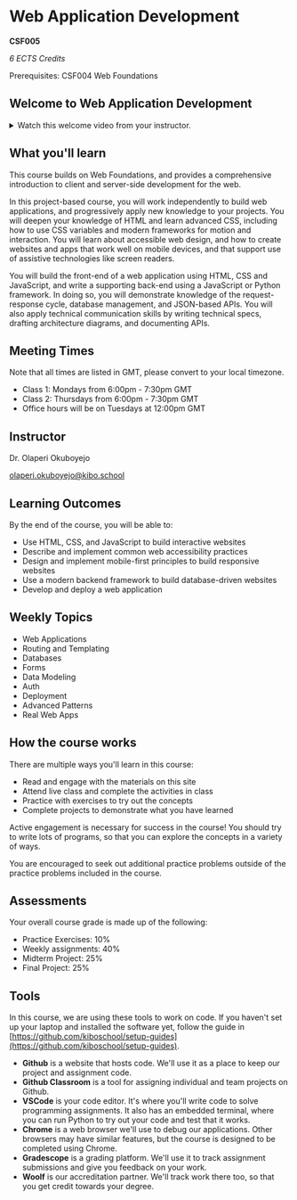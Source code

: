 # Web Application Development

**CSF005**

_6 ECTS Credits_

Prerequisites: CSF004 Web Foundations

## Welcome to Web Application Development

<details><summary>Watch this welcome video from your instructor.</summary>

<div style="position: relative; padding-bottom: 62.5%; height: 0;"><iframe src="https://youtu.be/5RE1Y-1GfPM" frameborder="0" webkitallowfullscreen mozallowfullscreen allowfullscreen style="position: absolute; top: 0; left: 0; width: 100%; height: 100%;"></iframe></div>

</details>

## What you'll learn

This course builds on Web Foundations, and provides a comprehensive introduction to client and server-side development for the web. 

In this project-based course, you will work independently to build web applications, and progressively apply new knowledge to your projects. You will deepen your knowledge of HTML and learn advanced CSS, including how to use CSS variables and modern frameworks for motion and interaction. You will learn about accessible web design, and how to create websites and apps that work well on mobile devices, and that support use of assistive technologies like screen readers.

You will build the front-end of a web application using HTML, CSS and JavaScript, and write a supporting back-end using a JavaScript or Python framework. In doing so, you will demonstrate knowledge of the request-response cycle, database management, and JSON-based APIs. You will also apply technical communication skills by writing technical specs, drafting architecture diagrams, and documenting APIs.

## Meeting Times

Note that all times are listed in GMT, please convert to your local timezone.

- Class 1: Mondays from 6:00pm - 7:30pm GMT
- Class 2: Thursdays from 6:00pm - 7:30pm GMT
- Office hours will be on Tuesdays at 12:00pm GMT

## Instructor

Dr. Olaperi Okuboyejo

<olaperi.okuboyejo@kibo.school>

## Learning Outcomes

By the end of the course, you will be able to:

- Use HTML, CSS, and JavaScript to build interactive websites
- Describe and implement common web accessibility practices 
- Design and implement mobile-first principles to build responsive websites
- Use a modern backend framework to build database-driven websites
- Develop and deploy a web application

## Weekly Topics

- Web Applications
- Routing and Templating
- Databases
- Forms
- Data Modeling
- Auth
- Deployment
- Advanced Patterns
- Real Web Apps

## How the course works

There are multiple ways you'll learn in this course:

- Read and engage with the materials on this site
- Attend live class and complete the activities in class
- Practice with exercises to try out the concepts
- Complete projects to demonstrate what you have learned

Active engagement is necessary for success in the course! You should try to write lots of programs, so that you can explore the concepts in a variety of ways.

You are encouraged to seek out additional practice problems outside of the practice problems included in the course.

## Assessments

Your overall course grade is made up of the following:

- Practice Exercises: 10%
- Weekly assignments: 40%
- Midterm Project: 25%
- Final Project: 25%

## Tools

In this course, we are using these tools to work on code. If you haven't set up
your laptop and installed the software yet, follow the guide in
[https://github.com/kiboschool/setup-guides](https://github.com/kiboschool/setup-guides).

* **Github** is a website that hosts code. We'll use it as a place to keep our project and assignment code.
* **Github Classroom** is a tool for assigning individual and team projects on Github. 
* **VSCode** is your code editor. It's where you'll write code to solve
    programming assignments. It also has an embedded terminal, where you can run
    Python to try out your code and test that it works.
* **Chrome** is a web browser we'll use to debug our applications. Other
    browsers may have similar features, but the course is designed to be
    completed using Chrome.
* **Gradescope** is a grading platform. We'll use it to track assignment
    submissions and give you feedback on your work.
* **Woolf** is our accreditation partner. We'll track work there too, so that
    you get credit towards your degree.
